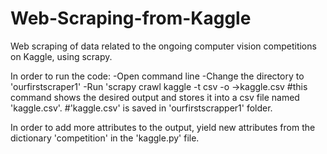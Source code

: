 # Web-Scraping-from-Kaggle
Web scraping of data related to the ongoing computer vision competitions on Kaggle, using scrapy.

In order to run the code:
-Open command line
-Change the directory to 'ourfirstscraper1'
-Run 'scrapy crawl kaggle -t csv -o ->kaggle.csv
#this command shows the desired output and stores it into a csv file named 'kaggle.csv'.
#'kaggle.csv' is saved in 'ourfirstscrapper1' folder.

In order to add more attributes to the output, yield new attributes from the dictionary 'competition' in the 'kaggle.py' file.
